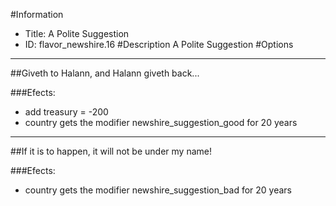 #Information
 - Title: A Polite Suggestion
 - ID: flavor_newshire.16
#Description
A Polite Suggestion
#Options

___
##Giveth to Halann, and Halann giveth back...

###Efects:<ul><li>add treasury = -200</li><li>country gets the modifier newshire_suggestion_good for 20 years</li></ul>

___
##If it is to happen, it will not be under my name!

###Efects:<ul><li>country gets the modifier newshire_suggestion_bad for 20 years</li></ul>
